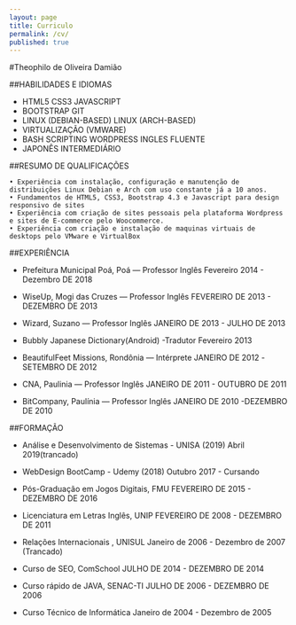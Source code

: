 ```yaml
---
layout: page
title: Curriculo
permalink: /cv/
published: true
---
```



#Theophilo de Oliveira Damião




##HABILIDADES E IDIOMAS


* HTML5		CSS3			JAVASCRIPT			
* BOOTSTRAP			GIT
* LINUX (DEBIAN-BASED)		LINUX (ARCH-BASED)	
* VIRTUALIZAÇÃO (VMWARE)
* BASH SCRIPTING	WORDPRESS  INGLES FLUENTE	
* JAPONÊS INTERMEDIÁRIO




##RESUMO DE QUALIFICAÇÕES


    • Experiência com instalação, configuração e manutenção de distribuições Linux Debian e Arch com uso constante já a 10 anos. 
    • Fundamentos de HTML5, CSS3, Bootstrap 4.3 e Javascript para design responsivo de sites 
    • Experiência com criação de sites pessoais pela plataforma Wordpress e sites de E-commerce pelo Woocommerce.  
    • Experiência com criação e instalação de maquinas virtuais de desktops pelo VMware e VirtualBox


##EXPERIÊNCIA


* Prefeitura Municipal Poá, Poá — Professor Inglês
Fevereiro 2014 - Dezembro DE 2018
* WiseUp, Mogi das Cruzes — Professor Inglês
FEVEREIRO DE 2013 - DEZEMBRO DE  2013
* Wizard, Suzano — Professor Inglês
JANEIRO DE 2013 - JULHO DE 2013

* Bubbly Japanese Dictionary(Android) -Tradutor 
Fevereiro 2013
* BeautifulFeet Missions, Rondônia — Intérprete
JANEIRO DE 2012 -SETEMBRO DE 2012
* CNA, Paulinia — Professor Inglês
JANEIRO DE 2011 - OUTUBRO DE 2011
* BitCompany, Paulínia — Professor Inglês
JANEIRO DE 2010 -DEZEMBRO DE 2010

##FORMAÇÃO


* Análise e Desenvolvimento de Sistemas -  UNISA (2019)
Abril 2019(trancado)
* WebDesign BootCamp - Udemy (2018)
Outubro 2017 - Cursando
* Pós-Graduação em Jogos Digitais, FMU 
FEVEREIRO DE 2015 - DEZEMBRO DE 2016
* Licenciatura em Letras Inglês, UNIP 
FEVEREIRO DE 2008 - DEZEMBRO DE 2011
* Relações Internacionais , UNISUL
Janeiro de 2006 - Dezembro de 2007 (Trancado)

* Curso de SEO, ComSchool 
JULHO DE 2014 - DEZEMBRO DE 2014
* Curso rápido de JAVA, SENAC-TI 
JULHO DE 2006 - DEZEMBRO DE 2006

* Curso Técnico de Informática 
Janeiro de 2004 - Dezembro de 2005
